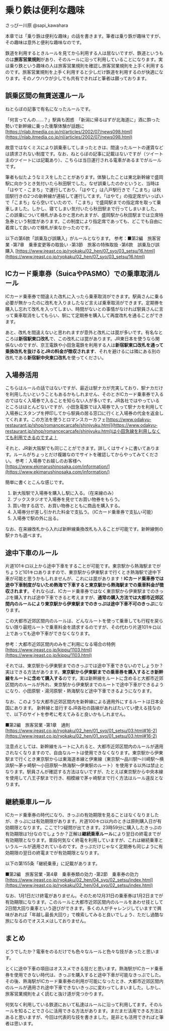 # 乗り鉄は便利な趣味

さっぴー川原 @sapi_kawahara

本章では「乗り鉄は便利な趣味」の話を書きます。筆者は乗り鉄が趣味ですが、その趣味は意外と便利な趣味なのです。

鉄道を利用するときルールを見てから利用する人は居ないですが、鉄道というものは**旅客営業規則**があり、そのルールに沿って利用していることになります。実は乗り鉄という趣味の人は旅客営業規則を確認し旅客営業規則を上手く利用するのです。旅客営業規則を上手く利用すると少しだけ鉄道を利用するのが快適になります。そのノウハウが少しでも共有できればと筆者は願っております。

## 誤乗区間の無賃送還ルール

ねとらぼの記事で有名になったルールです。

「何言ってんの……？」駅員も困惑　「新潟に帰るはずが北海道に」酒に酔った勢いで新幹線に乗った衝撃体験が話題に [https://nlab.itmedia.co.jp/nl/articles/2002/07/news098.html](https://nlab.itmedia.co.jp/nl/articles/2002/07/news098.html)

故意ではなくミスにより誤乗車してしまったときは、間違ったルートの運賃などは請求されない制度です。なお、ねとらぼの記事に記載はないですが（ツイート主のツイートには記載あり）、こちらは当日運行される電車があるまでがルールです。

筆者も似たようなミスをしたことがあります。体験したことは東北新幹線で盛岡駅に向かうとき気付いたら秋田駅でした。なぜ誤乗したのかというと、当時は「はやて・こまち」で運行しており、「はやて」は八戸駅行きで「こまち」は秋田駅行きの2つの新幹線が連結して運行してます。「はやて」の指定席がいっぱいで「こまち」なら空いていたので、「こまち」で盛岡駅までの指定席を取って乗車しました。しかし、寝てしまい気付いたら秋田駅まで行ってしまいました。
この誤乗について検札があるかと思われますが、盛岡駅から秋田駅までは立席特急券という制度があります。この制度により指定席であっても、どこでも自由に着席して良いので検札が来なかったのです。

以下の第6款「誤乗及び誤購入」がルールとなります。
参考：■第2編　旅客営業 -第7章　乗車変更等の取扱い -第3節　旅客の特殊取扱 -第6款　誤乗及び誤購入 [https://www.jreast.co.jp/ryokaku/02_hen/07_syo/03_setsu/16.html](https://www.jreast.co.jp/ryokaku/02_hen/07_syo/03_setsu/16.html)

## ICカード乗車券（SuicaやPASMO）での乗車取消ルール

ICカード乗車券で間違えた改札に入ったら乗車取消ができます。駅員さんに乗る必要が無かったのに改札を入りましたなど言えば乗車取消ができます。定期券を購入し忘れて改札を入ってしまい、時間がないとの事情がなければ駅員さんに言って乗車取消をしてもらい、駅にて定期券を購入して再度改札を通ることができます。

あと、改札を間違えないと思われますが意外と改札には罠が多いです。有名なところは**新宿駅東口改札**で、この改札には罠があります。JR東日本を使うなら関係ないのですが、京王電鉄や小田急電鉄を利用する人は**新宿駅東口改札を通って乗換改札を抜けるとJRの料金が徴収されます**、それを避けるには隣にある別の改札である**新宿駅中央東口改札**を使ってください。

## 入場券活用

こちらはルールの話ではないですが、最近は駅ナカが充実しており、駅ナカだけを利用したいということもあるかもしれません、そのときICカード乗車券で入るのではなく入場券で入ることを知らない人が多いです。JR各社ではやっているところはほとんどないですが、小田急電鉄では入場券で入って駅ナカを利用して入場券にスタンプを押印してから駅員の居る窓口に行くと入場券の代金を返金してくれます。この方法を使うとロマンスカーカフェ[https://www.odakyu-restaurant.jp/shop/romancecarcafe/shinjyuku.html](https://www.odakyu-restaurant.jp/shop/romancecarcafe/shinjyuku.html)は小田急線を利用しなくても利用できるのですよ！

それと、JR新大阪駅でも同じことができます。詳しくはサイトに書いてあります。ルールがちょっとだけ複雑なのでサイトを確認してからやってみてください。
参考：入場券でお越しのお客様へ[https://www.ekimarushinosaka.com/information/](https://www.ekimarushinosaka.com/information/)

簡単に書くとこんな感じです。

 1. 新大阪駅で入場券を購入し駅に入る。（在来線のみ）
 2. ブックスタジオで入場券を見せてお買い物券をもらう。
 3. 買い物する店で、お買い物券とともに商品を購入する。
 4. 入場券分が差し引かれた料金で支払う。（ICカード乗車券で支払い可能）
 5. 入場券で駅の外に出る。

なお、在来線改札から入れば新幹線乗換改札も入ることが可能です。新幹線側の駅ナカも選べます。

## 途中下車のルール

片道101キロ以上から途中下車をすることが可能です。東京駅から熱海駅までがちょうど101キロありますので、東京駅から伊東駅まで行くとき熱海駅で途中下車が可能と思うかもしれませんが、これには罠があります！**ICカード乗車券では途中下車制度がないため熱海で下車すると東京駅から熱海駅までの乗車料金が徴収されます**。それならば、ICカード乗車券ではなく東京駅から伊東駅までのきっぷを購入すれば途中下車できると考えますが、**通常の購入方法では大都市近郊区間内のルールにより東京駅から伊東駅までのきっぷは途中下車不可のきっぷ**になります。

この大都市近郊区間内のルールは、どんなルートを使って乗車しても行程を戻らない限り最短ルートで乗車料金を請求するのですが、その代わり片道101キロ以上であっても途中下車ができなくなります。

参考：大都市近郊区間内のみをご利用になる場合の特例[https://www.jreast.co.jp/kippu/1103.html](https://www.jreast.co.jp/kippu/1103.html)

それでは、東京駅から伊東駅までのきっぷでは途中下車できないのでしょうか？実はできる方法があります。**東京駅から伊東駅までの乗車券を購入するとき新幹線をルートに含めて購入する**のです。実は新幹線をルートに含めると大都市近郊区間内のルールが外れ、東京駅から伊東駅までのルートで途中下車ができるようになり、小田原駅・湯河原駅・熱海駅など途中下車できるようになります。

なお、このような大都市近郊区間内を新幹線による適用外にするルートは日本全国にあります。
新幹線と並行するJR各社の路線があればたいてい使える技なので、以下のサイトを参考に考えてみると良いかもしれません。

■第2編　旅客営業 -第1章　通則 [https://www.jreast.co.jp/ryokaku/02_hen/01_syo/01_setsu/03.html#16-2](https://www.jreast.co.jp/ryokaku/02_hen/01_syo/01_setsu/03.html#16-2)

注意点としては、新幹線をルートに入れると、大都市近郊区間内のルールが適用されなくなりますので、自由なルートは使用できなくなります。東京駅から伊東駅まで行くとき東京駅からは東海道本線と伊東線（東京駅〜品川駅〜川崎駅〜横浜駅〜茅ヶ崎駅〜小田原駅〜熱海駅〜伊東駅のルート）を使用する以外は禁止となります。駅員さんが確認する方法はないですが、たとえば東京駅から中央本線を使用して八王子駅まで行き、相模線で茅ヶ崎駅まで行く方法はルール違反となります。

## 継続乗車ルール

ICカード乗車券の時代になり、きっぷの有効期限を見ることはなくなりましたが、きっぷには有効期限があります。片道100キロ以内のときは原則購入日が有効期限となります。ここで1つ疑問が出てきます。23時59分に購入したきっぷの有効期限は1分なのでしょうか？正解は**継続乗車ルール**により翌日の終電までが有効期限となります。普段何気なく終電を利用していますが、これは継続乗車というルールが適用されているのです。きっぷだけじゃなく定期券も同じように有効期限の翌日の終電までが有効期限となります。

以下の第155条「継続乗車」に記載があります。

■第2編　旅客営業 -第4章　乗車券類の効力 -第2節　乗車券の効力[https://www.jreast.co.jp/ryokaku/02_hen/04_syo/02_setsu/index.html](https://www.jreast.co.jp/ryokaku/02_hen/04_syo/02_setsu/index.html)

なお、1月1日だけ終電がありません。そのため12月31日の乗車券は1月2日までが有効期限になります。このルールと大都市近郊区間内のルールをあわせ技として2日間大回り乗車という遊びができます。多くの人がチャレンジしていますで興味があれば「年越し最長大回り」で検索してみると良いでしょう、ただし過酷な旅になるのでオススメはしておりません。

## まとめ

どうでしたか？電車をのるだけでも色々なルールと色々な技があったと思います。

とくに途中下車の項目はオススメできる技だと思います。熱海駅がICカード乗車券を使用できない時代は、きっぷを購入すると途中下車が可能なきっぷでした。その後、熱海駅がICカード乗車券の利用が可能になったとき、大都市近郊区間内のルールが適用され途中下車できないきっぷに変わってしまいました。しかし、旅客営業規則をよく読むと抜け道が見つかります。

何気なく利用している鉄道において私達はルールに沿って利用してます。そのルールを知ることでさらに活用できる方法があります。まだまだ活用できる方法はあると思いますが、今回は代表的な技を書きました。是非とも活用できればと筆者は思います。
